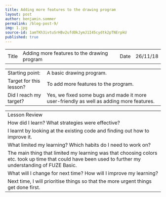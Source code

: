 ```yaml
---
title: Adding more features to the drawing program
layout: post
author: benjamin.sommer
permalink: /blog-post-9/
img: 1.jpg
source-id: 1amTKh3ivtuSrHBv2ufdOkJymJ1I45cydtk2pTNErpkU
published: true
---
```

<table>
  <tr>
    <td>Title</td>
    <td>Adding more features to the drawing program</td>
    <td>Date</td>
    <td>26/11/18</td>
  </tr>
</table>


<table>
  <tr>
    <td>Starting point:</td>
    <td>A basic drawing program.</td>
  </tr>
  <tr>
    <td>Target for this lesson?</td>
    <td>To add more features to the program.</td>
  </tr>
  <tr>
    <td>Did I reach my target? </td>
    <td>Yes, we fixed some bugs and made it more user-friendly as well as adding more features.</td>
  </tr>
</table>


<table>
  <tr>
    <td>Lesson Review</td>
  </tr>
  <tr>
    <td>How did I learn? What strategies were effective? </td>
  </tr>
  <tr>
    <td>I learnt by looking at the existing code and finding out how to improve it.</td>
  </tr>
  <tr>
    <td>What limited my learning? Which habits do I need to work on? </td>
  </tr>
  <tr>
    <td>The main thing that limited my learning was that choosing colors etc. took up time that could have been used to further my understanding of FUZE Basic.</td>
  </tr>
  <tr>
    <td>What will I change for next time? How will I improve my learning?</td>
  </tr>
  <tr>
    <td>Next time, I will prioritise things so that the more urgent things get done first.</td>
  </tr>
</table>


